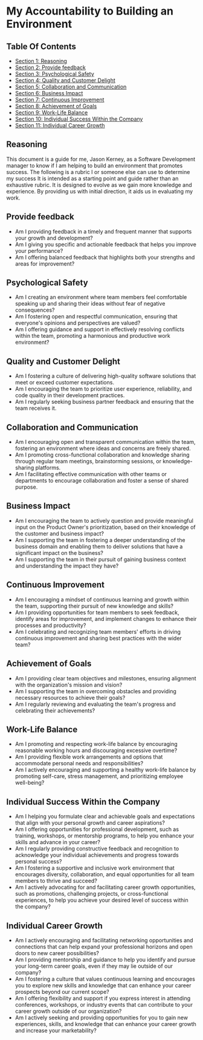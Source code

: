 
<!-- GENERATED DOCUMENT! DO NOT EDIT! -->
# My Accountability to Building an Environment #

## Table Of Contents ##

- [Section 1: Reasoning](#user-content-reasoning)
- [Section 2: Provide feedback](#user-content-provide-feedback)
- [Section 3: Psychological Safety](#user-content-psychological-safety)
- [Section 4: Quality and Customer Delight](#user-content-quality-and-customer-delight)
- [Section 5: Collaboration and Communication](#user-content-collaboration-and-communication)
- [Section 6: Business Impact](#user-content-business-impact)
- [Section 7: Continuous Improvement](#user-content-continuous-improvement)
- [Section 8: Achievement of Goals](#user-content-achievement-of-goals)
- [Section 9: Work-Life Balance](#user-content-work-life-balance)
- [Section 10: Individual Success Within the Company](#user-content-individual-success-within-the-company)
- [Section 11: Individual Career Growth](#user-content-individual-career-growth)

## Reasoning ##

This document is a guide for me, Jason Kerney, as a Software Development manager to know if I am helping to build an environment that promotes success. The following is a rubric I or someone else can use to determine my success It is intended as a starting point and guide rather than an exhaustive rubric. It is designed to evolve as we gain more knowledge and experience. By providing us with initial direction, it aids us in evaluating my work.
    

## Provide feedback ##

* Am I providing feedback in a timely and frequent manner that supports your growth and development?
* Am I giving you specific and actionable feedback that helps you improve your performance?
* Am I offering balanced feedback that highlights both your strengths and areas for improvement?
    

## Psychological Safety ##

* Am I creating an environment where team members feel comfortable speaking up and sharing their ideas without fear of negative consequences?
* Am I fostering open and respectful communication, ensuring that everyone's opinions and perspectives are valued?
* Am I offering guidance and support in effectively resolving conflicts within the team, promoting a harmonious and productive work environment?
    

## Quality and Customer Delight ##

* Am I fostering a culture of delivering high-quality software solutions that meet or exceed customer expectations.
* Am I encouraging the team to prioritize user experience, reliability, and code quality in their development practices.
* Am I regularly seeking business partner feedback and ensuring that the team receives it.
    

## Collaboration and Communication ##

* Am I encouraging open and transparent communication within the team, fostering an environment where ideas and concerns are freely shared.
* Am I promoting cross-functional collaboration and knowledge sharing through regular team meetings, brainstorming sessions, or knowledge-sharing platforms.
* Am I facilitating effective communication with other teams or departments to encourage collaboration and foster a sense of shared purpose.
    

## Business Impact ##

* Am I encouraging the team to actively question and provide meaningful input on the Product Owner's prioritization, based on their knowledge of the customer and business impact?
* Am I supporting the team in fostering a deeper understanding of the business domain and enabling them to deliver solutions that have a significant impact on the business?
* Am I supporting the team in their pursuit of gaining business context and understanding the impact they have?
    

## Continuous Improvement ##

* Am I encouraging a mindset of continuous learning and growth within the team, supporting their pursuit of new knowledge and skills?
* Am I providing opportunities for team members to seek feedback, identify areas for improvement, and implement changes to enhance their processes and productivity?
* Am I celebrating and recognizing team members' efforts in driving continuous improvement and sharing best practices with the wider team?
    

## Achievement of Goals ##

* Am I providing clear team objectives and milestones, ensuring alignment with the organization's mission and vision?
* Am I supporting the team in overcoming obstacles and providing necessary resources to achieve their goals?
* Am I regularly reviewing and evaluating the team's progress and celebrating their achievements?
    

## Work-Life Balance ##

* Am I promoting and respecting work-life balance by encouraging reasonable working hours and discouraging excessive overtime?
* Am I providing flexible work arrangements and options that accommodate personal needs and responsibilities?
* Am I actively encouraging and supporting a healthy work-life balance by promoting self-care, stress management, and prioritizing employee well-being?
    

## Individual Success Within the Company ##

* Am I helping you formulate clear and achievable goals and expectations that align with your personal growth and career aspirations?
* Am I offering opportunities for professional development, such as training, workshops, or mentorship programs, to help you enhance your skills and advance in your career?
* Am I regularly providing constructive feedback and recognition to acknowledge your individual achievements and progress towards personal success?
* Am I fostering a supportive and inclusive work environment that encourages diversity, collaboration, and equal opportunities for all team members to thrive and succeed?
* Am I actively advocating for and facilitating career growth opportunities, such as promotions, challenging projects, or cross-functional experiences, to help you achieve your desired level of success within the company?
    

## Individual Career Growth ##

* Am I actively encouraging and facilitating networking opportunities and connections that can help expand your professional horizons and open doors to new career possibilities?
* Am I providing mentorship and guidance to help you identify and pursue your long-term career goals, even if they may lie outside of our company?
* Am I fostering a culture that values continuous learning and encourages you to explore new skills and knowledge that can enhance your career prospects beyond our current scope?
* Am I offering flexibility and support if you express interest in attending conferences, workshops, or industry events that can contribute to your career growth outside of our organization?
* Am I actively seeking and providing opportunities for you to gain new experiences, skills, and knowledge that can enhance your career growth and increase your marketability?
    

<!-- GENERATED DOCUMENT! DO NOT EDIT! -->
    